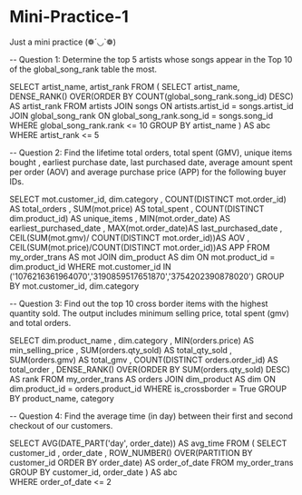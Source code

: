 # Mini-Practice-1
Just a mini practice  (❁´◡`❁)

-- Question 1: Determine the top 5 artists whose songs appear in the Top 10 of the global_song_rank table the most.

SELECT artist_name, artist_rank
FROM
(
	SELECT 	artist_name,
			DENSE_RANK() OVER(ORDER BY COUNT(global_song_rank.song_id) DESC) AS artist_rank
	FROM artists
	JOIN songs 
		ON artists.artist_id = songs.artist_id
	JOIN global_song_rank 
		ON global_song_rank.song_id = songs.song_id
	WHERE global_song_rank.rank <= 10
	GROUP BY artist_name
) AS abc
WHERE artist_rank <= 5

-- Question 2: Find the lifetime total orders, total spent (GMV), unique items bought , earliest purchase date, last purchased date, average amount spent per order (AOV) and average purchase price (APP) for the following buyer IDs.

SELECT	mot.customer_id, dim.category
		, COUNT(DISTINCT mot.order_id) AS total_orders
		, SUM(mot.price) AS total_spent
		, COUNT(DISTINCT dim.product_id) AS unique_items
		, MIN(mot.order_date) AS earliest_purchased_date
		, MAX(mot.order_date)AS last_purchased_date
		, CEIL(SUM(mot.gmv)/ COUNT(DISTINCT mot.order_id))AS AOV 
		, CEIL(SUM(mot.price)/COUNT(DISTINCT mot.order_id))AS APP 
FROM my_order_trans AS mot
JOIN dim_product AS dim
	ON mot.product_id = dim.product_id
WHERE mot.customer_id IN ('1076216361964070','3190859517651870','3754202390878020')
GROUP BY mot.customer_id, dim.category

-- Question 3: Find out the top 10 cross border items with the highest quantity sold. The output includes minimum selling price, total spent (gmv) and total orders.

SELECT  dim.product_name
		, dim.category
		, MIN(orders.price) AS min_selling_price
		, SUM(orders.qty_sold) AS total_qty_sold
		, SUM(orders.gmv) AS total_gmv
		, COUNT(DISTINCT orders.order_id) AS total_order
		, DENSE_RANK() OVER(ORDER BY SUM(orders.qty_sold) DESC) AS rank
FROM my_order_trans AS orders
JOIN dim_product AS dim 
	ON dim.product_id = orders.product_id
WHERE is_crossborder = True
GROUP BY product_name, category

-- Question 4: Find the average time (in day) between their first and second checkout of our customers.

SELECT 	AVG(DATE_PART('day', order_date)) AS avg_time
FROM
(
	SELECT 	customer_id
			, order_date
			, ROW_NUMBER() OVER(PARTITION BY customer_id ORDER BY order_date) AS order_of_date
	FROM my_order_trans
	GROUP BY customer_id, order_date
) AS abc	  
WHERE order_of_date <= 2

